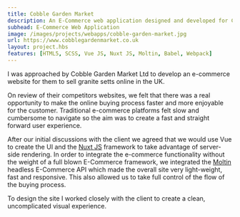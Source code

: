 ```yaml
---
title: Cobble Garden Market
description: An E-Commerce web application designed and developed for Cobble Garden Market Ltd using a headless e-commerce API
subhead: E-Commerce Web Application
image: /images/projects/webapps/cobble-garden-market.jpg
url: https://www.cobblegardenmarket.co.uk
layout: project.hbs
features: [HTML5, SCSS, Vue JS, Nuxt JS, Moltin, Babel, Webpack]
---
```


I was approached by Cobble Garden Market Ltd to develop an e-commerce website for
them to sell granite setts online in the UK.

On review of their competitors websites, we felt that there was a real opportunity
to make the online buying process faster and more enjoyable for the customer. Traditional
e-commerce platforms felt slow and cumbersome to navigate so the aim was to create a
fast and straight forward user experience.

After our initial discussions with the client we agreed that we would use Vue to create
the UI and the [Nuxt JS](https://nuxtjs.org/) framework to take advantage of server-side rendering. In order to
integrate the e-commerce functionality without the weight of a full blown E-Commerce
framework, we integrated the [Moltin](https://moltin.com/) headless E-Commerce API which made the overall site very
light-weight, fast and responsive. This also allowed us to take full control of the
flow of the buying process.

To design the site I worked closely with the client to create a clean, uncomplicated
visual experience.
